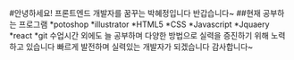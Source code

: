#안녕하세요! 프론트엔드 개발자를 꿈꾸는 박혜정입니다 반갑습니다~
##현재 공부하는 프로그램
*potoshop
*illustrator
*HTML5
*CSS
*Javascript
*Jquaery
*react
*git
수업시간 외에도 늘 공부하며 다양한 방법으로 실력을 증진하기 위해 노력하고 있습니다 
빠르게 발전하며 실력있는 개발자가 되겠습니다 감사합니다~ 
